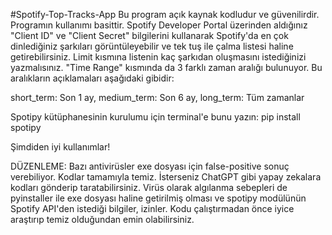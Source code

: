 #Spotify-Top-Tracks-App
Bu program açık kaynak kodludur ve güvenilirdir. Programın kullanımı basittir. Spotify Developer Portal üzerinden aldığınız "Client ID" ve "Client Secret" 
bilgilerini kullanarak Spotify'da en çok dinlediğiniz şarkıları görüntüleyebilir ve tek tuş ile çalma listesi haline getirebilirsiniz.
Limit kısmına listenin kaç şarkıdan oluşmasını istediğinizi yazmalısınız. "Time Range" kısmında da 3 farklı zaman aralığı bulunuyor.
Bu aralıkların açıklamaları aşağıdaki gibidir: 

short_term: Son 1 ay,
medium_term: Son 6 ay,
long_term: Tüm zamanlar

Spotipy kütüphanesinin kurulumu için terminal'e bunu yazın:
pip install spotipy

Şimdiden iyi kullanımlar!

DÜZENLEME: Bazı antivirüsler exe dosyası için false-positive sonuç verebiliyor. Kodlar tamamıyla temiz. İsterseniz ChatGPT gibi yapay zekalara kodları gönderip taratabilirsiniz.
Virüs olarak algılanma sebepleri de pyinstaller ile exe dosyası haline getirilmiş olması ve spotipy modülünün Spotify API'den istediği bilgiler, izinler.
Kodu çalıştırmadan önce iyice araştırıp temiz olduğundan emin olabilirsiniz.
